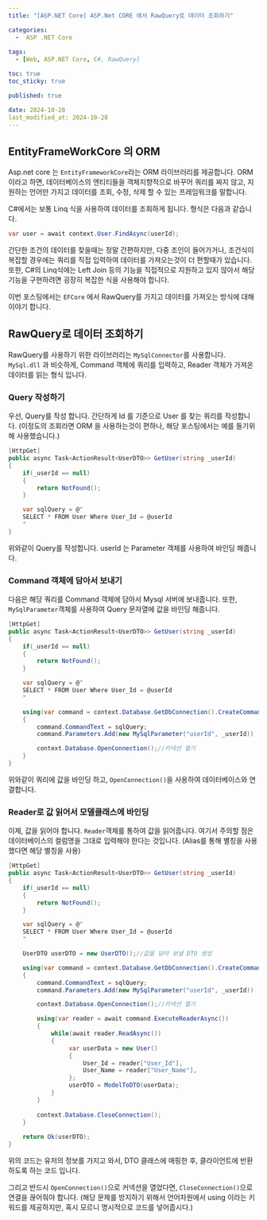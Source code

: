 ```yaml
---
title: "[ASP.NET Core] ASP.Net CORE 에서 RawQuery로 데이터 조회하기"

categories:
  -  ASP .NET Core
  
tags:
  - [Web, ASP.NET Core, C#, RawQuery]

toc: true
toc_sticky: true

published: true

date: 2024-10-28
last_modified_at: 2024-10-28
---
```


## EntityFrameWorkCore 의 ORM

Asp.net core 는 `EntityFrameworkCore`라는 ORM 라이브러리를 제공합니다. ORM 이라고 하면, 데이터베이스의 엔티티들을 객체지향적으로 바꾸어 쿼리를 짜지 않고, 지원하는 언어만 가지고 데이터를 조회, 수정, 삭제 할 수 있는 프레임워크를 말합니다.

C#에서는 보통 Linq 식을 사용하여 데이터를 조회하게 됩니다. 형식은 다음과 같습니다.

```csharp
var user = await context.User.FindAsync(userId);
```

간단한 조건의 데이터를 찾을때는 정말 간편하지만, 다중 조인이 들어가거나, 조건식이 복잡할 경우에는 쿼리를 직접 입력하여 데이터를 가져오는것이 더 편할때가 있습니다. 또한, C#의 Linq식에는 Left Join 등의 기능을 직접적으로 지원하고 있지 않아서 해당 기능을 구현하려면 굉장히 복잡한 식을 사용해야 합니다.

이번 포스팅에서는 `EFCore` 에서 RawQuery를 가지고 데이터를 가져오는 방식에 대해 이야기 합니다.

## RawQuery로 데이터 조회하기

RawQuery를 사용하기 위한 라이브러리는 `MySqlConnector`를 사용합니다. `MySql.dll` 과 비슷하게, Command 객체에 쿼리를 입력하고, Reader 객체가 가져온 데이터를 읽는 형식 입니다.

### Query 작성하기

우선, Query를 작성 합니다. 간단하게 Id 를 기준으로 User 를 찾는 쿼리를 작성합니다. (이정도의 조회라면 ORM 을 사용하는것이 편하나, 해당 포스팅에서는 예를 들기위해 사용했습니다.)

```csharp
[HttpGet]
public async Task<ActionResult<UserDTO>> GetUser(string _userId)
{
	if(_userId == null)
	{
		return NotFound();
	}

	var sqlQuery = @"
	SELECT * FROM User Where User_Id = @userId
	"
}
```

위와같이 Query를 작성합니다. userId 는 Parameter 객체를 사용하여 바인딩 해줍니다.

### Command 객체에 담아서 보내기

다음은 해당 쿼리를 Command 객체에 담아서 Mysql 서버에 보내줍니다. 또한, `MySqlParameter`객체를 사용하여 Query 문자열에 값을 바인딩 해줍니다.

```csharp
[HttpGet]
public async Task<ActionResult<UserDTO>> GetUser(string _userId)
{
	if(_userId == null)
	{
		return NotFound();
	}

	var sqlQuery = @"
	SELECT * FROM User Where User_Id = @userId
	"

	using(var command = context.Database.GetDbConnection().CreateCommand())
	{
		command.CommandText = sqlQuery;
		command.Parameters.Add(new MySqlParameter("userId", _userId))

		context.Database.OpenConnection();//커넥션 열기
	}
}
```

위와같이 쿼리에 값을 바인딩 하고, `OpenConnection()`을 사용하여 데이터베이스와 연결합니다.

### Reader로 값 읽어서 모델클래스에 바인딩

이제, 값을 읽어야 합니다. `Reader`객체를 통하여 값을 읽어줍니다. 여기서 주의할 점은 데이터베이스의 컬럼명을 그대로 입력해야 한다는 것입니다. (Alias를 통해 별칭을 사용했다면 해당 별칭을 사용)

```csharp
[HttpGet]
public async Task<ActionResult<UserDTO>> GetUser(string _userId)
{
	if(_userId == null)
	{
		return NotFound();
	}

	var sqlQuery = @"
	SELECT * FROM User Where User_Id = @userId
	"

	UserDTO userDTO = new UserDTO();//값을 담아 보낼 DTO 생성

	using(var command = context.Database.GetDbConnection().CreateCommand())
	{
		command.CommandText = sqlQuery;
		command.Parameters.Add(new MySqlParameter("userId", _userId))

		context.Database.OpenConnection();//커넥션 열기

		using(var reader = await command.ExecuteReaderAsync())
		{
			while(await reader.ReadAsync())
			{
				 var userData = new User()
				 {
					 User_Id = reader["User_Id"],
					 User_Name = reader["User_Name"],
				 };
				 userDTO = ModelToDTO(userData);
			} 
		}
		
		context.Database.CloseConnection();
	}
	
	return Ok(userDTO);
}
```

위의 코드는 유저의 정보를 가지고 와서, DTO 클래스에 매핑한 후, 클라이언트에 반환하도록 하는 코드 입니다.

그리고 반드시 `OpenConnection()`으로 커넥션을 열었다면, `CloseConnection()`으로 연결을 끊어줘야 합니다. (해당 문제를 방지하기 위해서 언어차원에서 using 이라는 키워드를 제공하지만, 혹시 모르니 명시적으로 코드를 넣어줍시다.)

